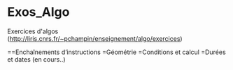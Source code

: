 Exos_Algo
=========

Exercices d'algos (http://liris.cnrs.fr/~pchampin/enseignement/algo/exercices)

==Enchaînements d’instructions
=Géométrie
=Conditions et calcul
=Durées et dates (en cours..)
